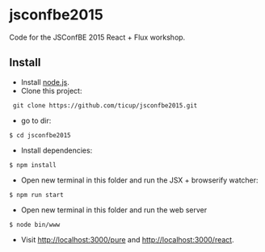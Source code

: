# jsconfbe2015
Code for the JSConfBE 2015 React + Flux workshop.

## Install
* Install [node.js](https://nodejs.org/).
* Clone this project:

```` git clone https://github.com/ticup/jsconfbe2015.git````

* go to dir:

``` $ cd jsconfbe2015 ```

* Install dependencies:

``` $ npm install ```

* Open new terminal in this folder and run the JSX + browserify watcher:

``` $ npm run start ```

* Open new terminal in this folder and run the web server

``` $ node bin/www ```

* Visit [http://localhost:3000/pure](http://localhost:3000/pure) and [http://localhost:3000/react](http://localhost:3000/react).
